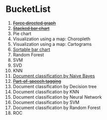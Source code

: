 # BucketList
1. [~~Force directed graph~~](http://nbviewer.ipython.org/github/csiu/datasci/blob/master/d3/2015-07-10_dolphins.ipynb)
2. [~~Stacked bar chart~~](http://nbviewer.ipython.org/github/csiu/datasci/blob/master/d3/2015-07-14_stacked-bar-chart.ipynb)
3. Pie chart
4. Visualization using a map: Choropleth
5. Visualization using a map: Cartograms
6. [Sortable bar chart](https://rawgit.com/csiu/datasci/master/d3/bc-mslevels.html)
7. Random Forest
8. SVM
9. SVD
10. KNN
11. [Document classification by Naive Bayes](http://nbviewer.ipython.org/github/csiu/datasci/blob/master/text/2015-07-25_document-classification_nb.ipynb)
12. [~~Part-of-speech tagging~~](http://nbviewer.ipython.org/github/csiu/datasci/blob/master/text/2015-07-23_nltk-and-POS.ipynb)
13. Document classification by Decision tree
14. Document classification by KNN
15. Document classification by Neural Network
16. Document classification by SVM
17. Document classification by Random Forest
18. ROC
